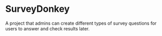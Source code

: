 # SurveyDonkey

A project that admins can create different types of survey questions for users to answer and check results later.
